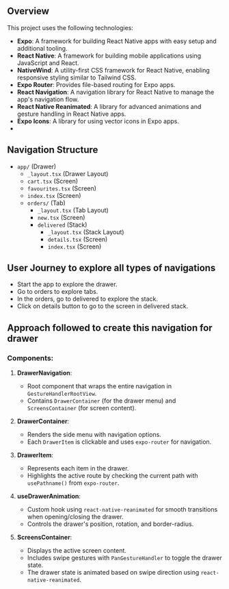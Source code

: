 ## Overview

This project uses the following technologies:
- **Expo**: A framework for building React Native apps with easy setup and additional tooling.
- **React Native**: A framework for building mobile applications using JavaScript and React.
- **NativeWind**: A utility-first CSS framework for React Native, enabling responsive styling similar to Tailwind CSS.
- **Expo Router**: Provides file-based routing for Expo apps.
- **React Navigation**: A navigation library for React Native to manage the app's navigation flow.
- **React Native Reanimated**: A library for advanced animations and gesture handling in React Native apps.
- **Expo Icons**: A library for using vector icons in Expo apps.
-

## Navigation Structure

- `app/` (Drawer)
  - `_layout.tsx` (Drawer Layout)
  - `cart.tsx` (Screen)
  - `favourites.tsx` (Screen)
  - `index.tsx` (Screen)
  - `orders/` (Tab)
    - `_layout.tsx` (Tab Layout)
    - `new.tsx` (Screen)
    - `delivered` (Stack)
      - `_layout.tsx` (Stack Layout)
      - `details.tsx` (Screen)
      - `index.tsx` (Screen)


## User Journey to explore all types of navigations

- Start the app to explore the drawer.
- Go to orders to explore tabs.
- In the orders, go to delivered to explore the stack.
- Click on details button to go to the screen in delivered stack.


## Approach followed to create this navigation for drawer

### Components:

1. **DrawerNavigation**:
   - Root component that wraps the entire navigation in `GestureHandlerRootView`.
   - Contains `DrawerContainer` (for the drawer menu) and `ScreensContainer` (for screen content).

2. **DrawerContainer**:
   - Renders the side menu with navigation options.
   - Each `DrawerItem` is clickable and uses `expo-router` for navigation.

3. **DrawerItem**:
   - Represents each item in the drawer.
   - Highlights the active route by checking the current path with `usePathname()` from `expo-router`.

4. **useDrawerAnimation**:
   - Custom hook using `react-native-reanimated` for smooth transitions when opening/closing the drawer.
   - Controls the drawer's position, rotation, and border-radius.

5. **ScreensContainer**:
   - Displays the active screen content.
   - Includes swipe gestures with `PanGestureHandler` to toggle the drawer state.
   - The drawer state is animated based on swipe direction using `react-native-reanimated`.



